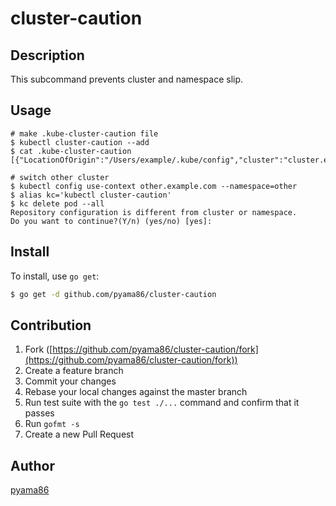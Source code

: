 # cluster-caution
## Description

This subcommand prevents cluster and namespace slip.

## Usage

```
# make .kube-cluster-caution file
$ kubectl cluster-caution --add
$ cat .kube-cluster-caution
[{"LocationOfOrigin":"/Users/example/.kube/config","cluster":"cluster.example.com","user":"example","namespace":"example"}]

# switch other cluster
$ kubectl config use-context other.example.com --namespace=other
$ alias kc='kubectl cluster-caution'
$ kc delete pod --all
Repository configuration is different from cluster or namespace.
Do you want to continue?(Y/n) (yes/no) [yes]:
```

## Install

To install, use `go get`:

```bash
$ go get -d github.com/pyama86/cluster-caution
```

## Contribution

1. Fork ([https://github.com/pyama86/cluster-caution/fork](https://github.com/pyama86/cluster-caution/fork))
1. Create a feature branch
1. Commit your changes
1. Rebase your local changes against the master branch
1. Run test suite with the `go test ./...` command and confirm that it passes
1. Run `gofmt -s`
1. Create a new Pull Request

## Author

[pyama86](https://github.com/pyama86)
